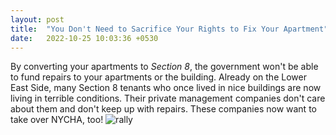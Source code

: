 ```yaml
---
layout: post
title:  "You Don't Need to Sacrifice Your Rights to Fix Your Apartment"
date:   2022-10-25 10:03:36 +0530
---
```

By converting your apartments to *Section 8*, the government won't be able to fund repairs to your apartments or the building. Already on the Lower East Side, many Section 8 tenants who once lived in nice buildings are now living in terrible conditions. Their private management companies don't care about them and don't keep up with repairs. These companies now want to take over NYCHA, too! 
![rally](/assets/images/rally1.jpg)
